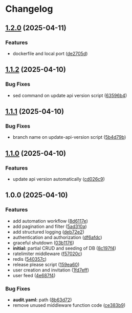 # Changelog

## [1.2.0](https://github.com/edzhabs/go-social/compare/v1.1.2...v1.2.0) (2025-04-11)


### Features

* dockerfile and local port ([de2705d](https://github.com/edzhabs/go-social/commit/de2705d6d5df1d8c453c313578a4f9f678182cca))

## [1.1.2](https://github.com/edzhabs/go-social/compare/v1.1.1...v1.1.2) (2025-04-10)


### Bug Fixes

* sed command on update api version script ([63596b4](https://github.com/edzhabs/go-social/commit/63596b4d6091746972043160cc59fb160df1f564))

## [1.1.1](https://github.com/edzhabs/go-social/compare/v1.1.0...v1.1.1) (2025-04-10)


### Bug Fixes

* branch name on update-api-version script ([5b4d79b](https://github.com/edzhabs/go-social/commit/5b4d79be6917f8f77406545c44c8343dd214b528))

## [1.1.0](https://github.com/edzhabs/go-social/compare/v1.0.0...v1.1.0) (2025-04-10)


### Features

* update api version automatically ([cd026c9](https://github.com/edzhabs/go-social/commit/cd026c99d738615c47047b191444d4612af1a74f))

## 1.0.0 (2025-04-10)


### Features

* add automation workflow ([8d6117e](https://github.com/edzhabs/go-social/commit/8d6117eae6dbe3deb76b47353a5e5fdc0e5bcfb0))
* add pagination and filter ([5ad310a](https://github.com/edzhabs/go-social/commit/5ad310a307bbc7c96458c552c350e733e697acb4))
* add structured logging ([deb72e2](https://github.com/edzhabs/go-social/commit/deb72e2d1f59f5a4abe4007957f76063aaec9362))
* authentication and authorization ([df6afdc](https://github.com/edzhabs/go-social/commit/df6afdc0f10eff3d4edbe4edefe02b47437fac75))
* graceful shutdown ([03b1176](https://github.com/edzhabs/go-social/commit/03b11763c67e6d8c8af2efee7faeb4fcaa2fa2ff))
* **initial:** partial CRUD and seeding of DB ([8c197f4](https://github.com/edzhabs/go-social/commit/8c197f42a3b1699fcfd385b4950af861eaef4893))
* ratelimiter middleware ([f57020c](https://github.com/edzhabs/go-social/commit/f57020ca694bc5a6af38f674683268d7ca1dc335))
* redis ([540357c](https://github.com/edzhabs/go-social/commit/540357c41672fc4fc868a4e7fe2604e064a0df39))
* release please script ([159ea60](https://github.com/edzhabs/go-social/commit/159ea608d65d4442ad4fa6e668a1b0d934d8e5e8))
* user creation and invitation ([1fd7eff](https://github.com/edzhabs/go-social/commit/1fd7eff2b27207a13585d8cf2cf5c53083b6fa36))
* user feed ([4e687f4](https://github.com/edzhabs/go-social/commit/4e687f467fe4d070143b6f8de1e14d89d3950b67))


### Bug Fixes

* **audit.yaml:** path ([8b63d72](https://github.com/edzhabs/go-social/commit/8b63d7259a399ea88675115820007fcacd65757b))
* remove unused middleware function code ([ce383b9](https://github.com/edzhabs/go-social/commit/ce383b968f375f9005ed1903e1646baa82a8050b))

